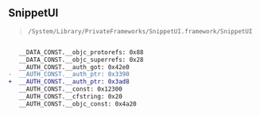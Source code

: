 ## SnippetUI

> `/System/Library/PrivateFrameworks/SnippetUI.framework/SnippetUI`

```diff

   __DATA_CONST.__objc_protorefs: 0x88
   __DATA_CONST.__objc_superrefs: 0x28
   __AUTH_CONST.__auth_got: 0x42e0
-  __AUTH_CONST.__auth_ptr: 0x3390
+  __AUTH_CONST.__auth_ptr: 0x3ad8
   __AUTH_CONST.__const: 0x12300
   __AUTH_CONST.__cfstring: 0x20
   __AUTH_CONST.__objc_const: 0x4a20

```
